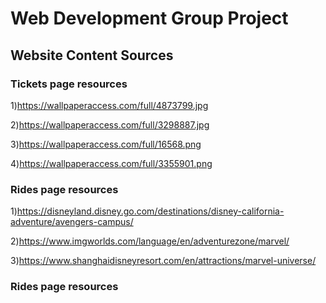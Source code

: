 # Web Development Group Project

## Website Content Sources

### Tickets page resources

1)<https://wallpaperaccess.com/full/4873799.jpg>

2)<https://wallpaperaccess.com/full/3298887.jpg>

3)<https://wallpaperaccess.com/full/16568.png>

4)<https://wallpaperaccess.com/full/3355901.png>

### Rides page resources

1)<https://disneyland.disney.go.com/destinations/disney-california-adventure/avengers-campus/>

2)<https://www.imgworlds.com/language/en/adventurezone/marvel/>

3)<https://www.shanghaidisneyresort.com/en/attractions/marvel-universe/>

### Rides page resources
